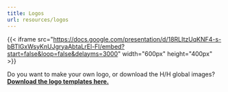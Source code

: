 ```yaml
---
title: Logos
url: resources/logos
---
```

{{< iframe src="https://docs.google.com/presentation/d/18RLItzUqKNF4-s-bBTlGxWsyKnUJgryaAbtaLrEl-FI/embed?start=false&loop=false&delayms=3000" width="600px" height="400px" >}}

Do you want to make your own logo, or download the H/H global images? [**Download the logo templates here.**](/content-images/resources/hackshackers_identity.zip)
